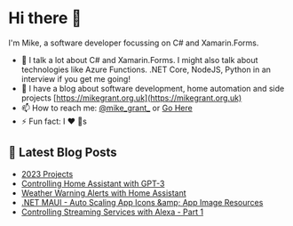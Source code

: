 # Hi there 👋

I'm Mike, a software developer focussing on C# and Xamarin.Forms.

- 💬 I talk a lot about C# and Xamarin.Forms. I might also talk about technologies like Azure Functions. .NET Core, NodeJS, Python in an interview if you get me going!
- 📕 I have a blog about software development, home automation and side projects [https://mikegrant.org.uk](https://mikegrant.org.uk) 
- 📫 How to reach me: [@mike_grant_](https://twitter.com/mike_grant_) or [Go Here](https://mikegrant.org.uk/about)
- ⚡ Fun fact: I :heart: :dog:s

## 📕 Latest Blog Posts 
<!-- BLOG-POST-LIST:START -->
- [2023 Projects](https://mikegrant.org.uk/2023/01/01/2023-projects.html)
- [Controlling Home Assistant with GPT-3](https://mikegrant.org.uk/2022/12/22/gpt3-and-homeassistant.html)
- [Weather Warning Alerts with Home Assistant](https://mikegrant.org.uk/2022/07/19/weather-warnings-home-assistant.html)
- [.NET MAUI - Auto Scaling App Icons &amp;amp; App Image Resources](https://mikegrant.org.uk/2022/01/31/maui-app-icons-and-images.html)
- [Controlling Streaming Services with Alexa - Part 1](https://mikegrant.org.uk/2021/08/13/controlling-streaming-services-with-alexa-1.html)
<!-- BLOG-POST-LIST:END -->
